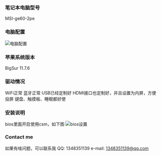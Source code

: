 ### 笔记本电脑型号
MSI-ge60-2pe
### 电脑配置
![电脑配置](https://github.com/wwptrddo/msi-ge60-2pe-opencore-bigsur-EFI/blob/master/images/peizhi.jpeg )
### 苹果系统版本
BigSur 11.7.6
### 驱动情况
WiFi正常
蓝牙正常
USB已经定制好
HDMI接口也定制好，并且设置为内屏，方便投屏
键盘、触摸板、睡眠都好使
### 安装说明
bios里面开启使用csm，如下图
![bios设置](https://github.com/wwptrddo/msi-ge60-2pe-opencore-bigsur-EFI/blob/master/images/bios.jpeg)

### Contact me 
如果有啥问题，可以联系我
QQ: 1348351139
e-mail: 1348351139@qq.com
